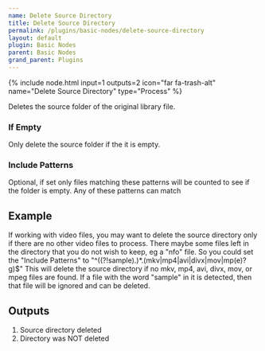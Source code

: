 ```yaml
---
name: Delete Source Directory
title: Delete Source Directory
permalink: /plugins/basic-nodes/delete-source-directory
layout: default
plugin: Basic Nodes
parent: Basic Nodes
grand_parent: Plugins
---
```


{% include node.html input=1 outputs=2 icon="far fa-trash-alt" name="Delete Source Directory" type="Process" %}

Deletes the source folder of the original library file.

### If Empty
Only delete the source folder if the it is empty.

### Include Patterns
Optional, if set only files matching these patterns will be counted to see if the folder is empty.   Any of these patterns can match

## Example
If working with video files, you may want to delete the source directory only if there are no other video files to process.
There maybe some files left in the directory that you do not wish to keep, eg a "nfo" file.
So you could set the "Include Patterns" to "^((?!sample).)*\.(mkv|mp4|avi|divx|mov|mp(e)?g)$"
This will delete the source directory if no mkv, mp4, avi, divx, mov, or mpeg files are found.
If a file with the word "sample" in it is detected, then that file will be ignored and can be deleted.

## Outputs
1. Source directory deleted
2. Directory was NOT deleted